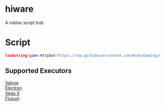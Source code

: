 # hiware
A roblox script hub
# Script
```lua
loadstring(game:HttpGet"https://raw.githubusercontent.com/HidroGaming/hiware/main/loader.lua")()
```
## Supported Executors
[Valyse](https://valyse.net)\
[Electron](https://ryos.lol)\
[Vega X](https://vegax.gg)\
[Fluxus](https://fluxteam.net)\
